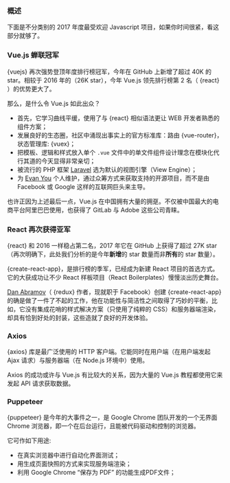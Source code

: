 ### 概述

下面是不分类别的 2017 年度最受欢迎 Javascript 项目，如果你时间很紧，看这部分就够了。

### Vue.js 蝉联冠军

{vuejs} 再次强势登顶年度排行榜冠军，今年在 GitHub 上新增了超过 40K 的 star。相较于 2016 年的（26K star），今年 Vue.js 领先排行榜第 2 名（ {react} ）的优势更大了。

那么，是什么令 Vue.js 如此出众？

* 首先，它学习曲线平缓，使用了与 {react} 相似语法更让 WEB 开发者熟悉的组件方案；
* 发展良好的生态圈，社区中涌现出事实上的官方标准库：路由 {vue-router}，状态管理库: {vuex}；
* 把模板、逻辑和样式放入单个 `.vue` 文件中的单文件组件设计理念在模块化代行其道的今天显得非常亲切；
* 被流行的 PHP 框架 [Laravel](https://laravel.com/) 选为默认的视图引擎（View Engine）；
* 为 [Evan You](https://github.com/yyx990803) 个人维护，通过众筹方式来获取支持的开源项目，而不是由 Facebook 或 Google 这样的互联网巨头来主导。

也许正因为上述最后一点，Vue.js 在中国拥有大量的拥趸。不仅被中国最大的电商平台阿里巴巴使用，也获得了 GitLab 与 Adobe 这些公司青睐。

### React 再次获得亚军

{react} 和 2016 一样稳占第二名，2017 年它在 GitHub 上获得了超过 27K star（再次明确下，此处我们分析的是今年**新增**的 star 数量而非**所有**的 star 数量）。

{create-react-app}，是排行榜的季军，已经成为新建 React 项目的首选方式。它的大获成功让不少 React 样板项目（React Boilerplates）慢慢淡出历史舞台。

[Dan Abramov](https://github.com/gaearon)（ {redux} 作者，现就职于 Facebook）创建 {create-react-app} 的确是做了一件了不起的工作，他在功能性与简洁性之间取得了巧妙的平衡，比如，它没有集成花哨的样式解决方案（只使用了纯粹的 CSS）和服务器端渲染，却具有恰到好处的封装，这些造就了良好的开发体验。

### Axios

{axios} 库是最广泛使用的 HTTP 客户端。它能同时在用户端（在用户端发起 Ajax 请求）与服务器端（在 Node.js 环境中）使用。

Axios 的成功或许与 Vue.js 有比较大的关系，因为大量的 Vue.js 教程都使用它来发起 API 请求获取数据。

### Puppeteer

{puppeteer} 是今年的大事件之一，是 Google Chrome 团队开发的一个无界面 Chrome 浏览器，即一个在后台运行，且能被代码驱动和控制的浏览器。

它可作如下用途:

* 在真实浏览器中进行自动化界面测试；
* 用生成页面快照的方式来实现服务端渲染；
* 利用 Google Chrome “保存为 PDF” 的功能生成PDF文件；
